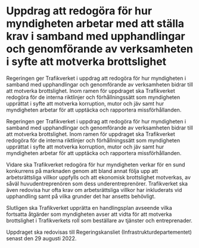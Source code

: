 # Uppdrag att redogöra för hur myndigheten arbetar med att ställa krav i samband med upphandlingar och genomförande av verksamheten i syfte att motverka brottslighet

Regeringen ger Trafikverket i uppdrag att redogöra för hur myndigheten i samband med upphandlingar och genomförande av verksamheten bidrar till att motverka brottslighet. Inom ramen för uppdraget ska Trafikverket redogöra för de interna riktlinjer och förhållningssätt som myndigheten upprättat i syfte att motverka korruption, mutor och jäv samt hur myndigheten arbetar för att upptäcka och rapportera missförhållanden.

Regeringen ger Trafikverket i uppdrag att redogöra för hur myndigheten i samband med upphandlingar och genomförande av verksamheten bidrar till att motverka brottslighet. Inom ramen för uppdraget ska Trafikverket redogöra för de interna riktlinjer och förhållningssätt som myndigheten upprättat i syfte att motverka korruption, mutor och jäv samt hur myndigheten arbetar för att upptäcka och rapportera missförhållanden.

Vidare ska Trafikverket redogöra för hur myndigheten verkar för en sund konkurrens på marknaden genom att bland annat följa upp att arbetsrättsliga villkor uppfylls och att ekonomisk brottslighet motverkas, av såväl huvudentreprenören som dess underentreprenörer. Trafikverket ska även redovisa hur ofta krav om arbetsrättsliga villkor har inkluderats vid upphandling samt på vilka grunder det har ansetts behövligt.

Slutligen ska Trafikverket upprätta en handlingsplan avseende vilka fortsatta åtgärder som myndigheten avser att vidta för att motverka brottslighet i Trafikverkets roll som beställare av tjänster och entreprenader.

Uppdraget ska redovisas till Regeringskansliet (Infrastrukturdepartementet) senast den 29 augusti 2022.
